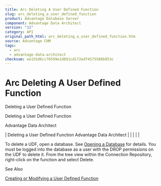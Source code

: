 ```yaml
---
title: Arc Deleting A User Defined Function
slug: arc_deleting_a_user_defined_function
product: Advantage Database Server
component: Advantage Data Architect
version: "12"
category: API
original_path_html: arc_deleting_a_user_defined_function.htm
source: Advantage CHM
tags:
  - arc
  - advantage-data-architect
checksum: ee155d6cc76599e1d891cd172edf4575588b953c
---
```


# Arc Deleting A User Defined Function

Deleting a User Defined Function

Deleting a User Defined Function

Advantage Data Architect

| Deleting a User Defined Function  Advantage Data Architect |  |  |  |  |

To delete a UDF, open a database. See [Opening a Database](arc_opening_a_database2.md) for details. You must be logged into the database as a user with the DROP permissions on the UDF to delete it. From the tree view within the Connection Repository, right-click on the function and select Delete.

See Also

[Creating or Modifying a User Defined Function](arc_creating_or_modifying_a_user_defined_function.md)
